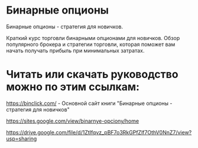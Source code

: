 # Бинарные опционы
Бинарные опционы - стратегия для новичков.

Краткий курс торговли бинарными опционами для новичков. Обзор популярного брокера и стратегии торговли, которая поможет вам начать получать прибыль при минимальных затратах.

# Читать или скачать руководство можно по этим ссылкам:

https://binclick.com/ - Основной сайт книги "Бинарные опционы - стратегия для новичков"

https://sites.google.com/view/binarnye-opciony/home

https://drive.google.com/file/d/1ZtIfqvz_pBF7o3RkGPfZlf7OthV0NnZ7/view?usp=sharing
